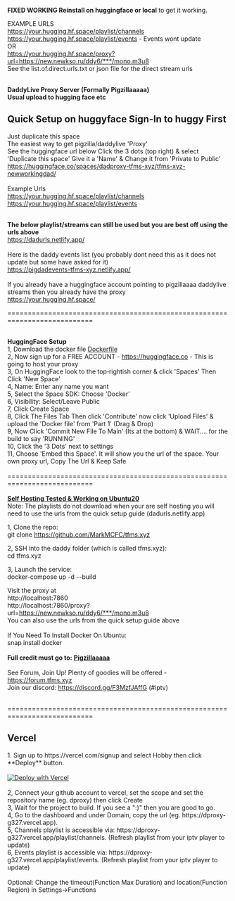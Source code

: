 <b>FIXED WORKING Reinstall on huggingface or local</b> to get it working.<br>

EXAMPLE URLS<br>
https://your.hugging.hf.space/playlist/channels<br>
https://your.hugging.hf.space/playlist/events - Events wont update<br>
OR<br>
https://your.hugging.hf.space/proxy?url=https://new.newkso.ru/ddy6/***/mono.m3u8<br>
See the list.of.direct.urls.txt or json file for the direct stream urls<br><br>

<b>DaddyLive Proxy Server (Formally Pigzillaaaaa)<br>
Usual upload to hugging face etc</b><br>

<b><h2>Quick Setup on huggyface Sign-In to huggy First</h2></b>Just duplicate this space<br>
The easiest way to get pigzilla/daddylive 'Proxy'<br>
See the huggingface url below Click the 3 dots (top right) & select 'Duplicate this space' Give it a 'Name' & Change it from 'Private to Public'<br>
https://huggingface.co/spaces/dadproxy-tfms-xyz/tfms-xyz-newworkingdad/<br><br>
Example Urls<br>
https://your.hugging.hf.space/playlist/channels<br>
https://your.hugging.hf.space/playlist/events<br><br>

<b>The below playlist/streams can still be used but you are best off using the urls above</b><br>
https://dadurls.netlify.app/<br><br>
Here is the daddy events list (you probably dont need this as it does not update but some have asked for it)<br>
https://pigdadevents-tfms-xyz.netlify.app/<br><br>
If you already have a huggingface account pointing to pigzillaaaa daddylive streams then you already have the proxy<br>
https://your.hugging.hf.space/<br>

===========================================================================<br><br>

<b>HuggingFace Setup</b><br>
1, Download the docker file <a href="https://github.com/MarkMCFC/tfms.xyz/blob/main/Dockerfile">Dockerfile</a><br>
2, Now sign up for a FREE ACCOUNT - https://huggingface.co - This is going to host your proxy<br>
3, On HuggingFace look to the top‑rightish corner & click 'Spaces' Then Click 'New Space'<br>
4, Name: Enter any name you want<br>
5, Select the Space SDK: Choose 'Docker'<br>
6, Visibility: Select/Leave Public<br>
7, Click Create Space<br>
8, Click The Files Tab Then click 'Contribute' now click 'Upload Files' & upload the 'Docker file' from 'Part 1' (Drag & Drop)<br>
9, Now Click 'Commit New File To Main' (Its at the bottom) & WAIT.... for the build to say 'RUNNING'<br>
10, Click the '3 Dots' next to settings<br>
11, Choose 'Embed this Space'. It will show you the url of the space. Your own proxy url, Copy The Url & Keep Safe<br><br>
===========================================================================<br><br>
<b><u>Self Hosting Tested & Working on Ubuntu20</u></b><br>Note: The playlists do not download when your are self hosting you will need to use the urls from the quick setup guide (dadurls.netlify.app)<br>

1, Clone the repo:<br>
git clone https://github.com/MarkMCFC/tfms.xyz<br>

2, SSH into the daddy folder (which is called tfms.xyz):<br>
cd tfms.xyz<br>

3, Launch the service:<br>
docker-compose up -d --build<br>

Visit the proxy at<br>
http://localhost:7860<br>
http://localhost:7860/proxy?url=https://new.newkso.ru/ddy6/***/mono.m3u8<br>
You can also use the urls from the quick setup guide above<br><br>
If You Need To Install Docker On Ubuntu:<br>
snap install docker<br><br>
<b>Full credit must go to:</b> <b><u>Pigzillaaaaa</u></b><br><br>
See Forum, Join Up! Plenty of goodies will be offered - https://forum.tfms.xyz<br>
Join our discord: https://discord.gg/F3MzfJAffG (#iptv)<br><br>

===========================================================================<br>
<h2>Vercel</h2>
1. Sign up to https://vercel.com/signup and select Hobby then click **Deploy** button. <br><br>
<a href="https://vercel.com/new/clone?repository-url=https://github.com/MarkMCFC/tfms.xyz" target="_blank"><img src="https://vercel.com/button" alt="Deploy with Vercel"/></a>
<br><br>
2, Connect your github account to vercel, set the scope and set the repository name (eg. dproxy) then click Create<br>
3, Wait for the project to build. If you see a ":)" then you are good to go.<br>
4, Go to the dashboard and under Domain, copy the url (eg. https://dproxy-g327.vercel.app).<br>
5, Channels playlist is accessible via: https://dproxy-g327.vercel.app/playlist/channels. (Refresh playlist from your iptv player to update)<br>
6, Events playlist is accessible via: https://dproxy-g327.vercel.app/playlist/events. (Refresh playlist from your iptv player to update)<br><br>
Optional: Change the timeout(Function Max Duration) and location(Function Region) in Settings->Functions
